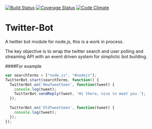[![Build Status](https://travis-ci.org/Pezmc/Twitter-Bot.svg?branch=master)](https://travis-ci.org/Pezmc/Twitter-Bot)
[![Coverage Status](https://coveralls.io/repos/Pezmc/Twitter-Bot/badge.png)](https://coveralls.io/r/Pezmc/Twitter-Bot)
[![Code Climate](https://codeclimate.com/github/Pezmc/Twitter-Bot.png)](https://codeclimate.com/github/Pezmc/Twitter-Bot)

Twitter-Bot
===========

A twitter bot module for node.js, this is a work in process.

The key objective is to wrap the twitter search and user polling and streaming API with an event driven system for simplictic bot building.

####For example

```javascript
var searchTerms = ["node.js", "#nodejs"];
TwitterBot.start(searchTerms, function() {
  TwitterBot.on('NewTweetSeen', function(tweet) {
    console.log(tweet);
    TwitterBot.sendReply(tweet, 'Hi there, nice to meet you.');
  });
  
  TwitterBot.on('OldTweetSeen', function(tweet) {
    console.log(tweet);
  });
});
```

